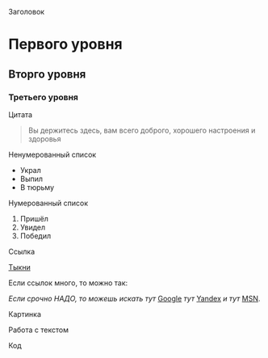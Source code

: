 Заголовок

# Первого уровня
## Вторго уровня
### Третьего уровня

Цитата

> Вы держитесь здесь, вам всего доброго, 
> хорошего настроения и здоровья

Ненумерованный список

* Украл
* Выпил
* В тюрьму

Нумерованный список

1. Пришёл
2. Увидел
3. Победил

Ссылка

[Тыкни](https://gb.ru/lessons/249742)

Если ссылок много, то можно так:

*Если срочно НАДО, то можешь искать тут* [Google][1] _тут_
[Yandex][2] *и тут* [MSN][3].

[1]: http://google.com/        "Google"
[2]: https://yandex.ru/        "Yandex"
[3]: http://search.msn.com/    "MSN Search"


Картинка

Работа с текстом

Код
